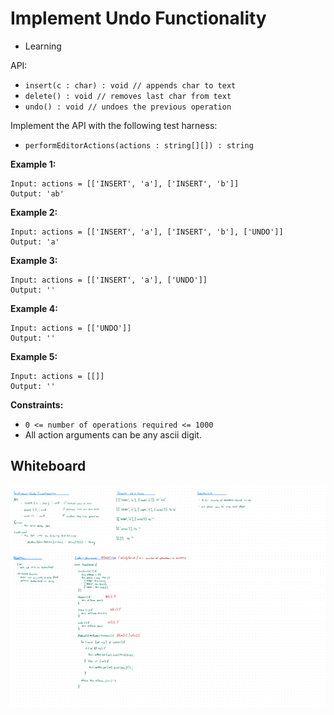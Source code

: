 # Implement Undo Functionality
- Learning

API:
- `insert(c : char) : void // appends char to text`
- `delete() : void // removes last char from text`
- `undo() : void // undoes the previous operation`

Implement the API with the following test harness:
- `performEditorActions(actions : string[][]) : string`

**Example 1:**
```
Input: actions = [['INSERT', 'a'], ['INSERT', 'b']]
Output: 'ab'
```

**Example 2:**
```
Input: actions = [['INSERT', 'a'], ['INSERT', 'b'], ['UNDO']]
Output: 'a'
```

**Example 3:**
```
Input: actions = [['INSERT', 'a'], ['UNDO']]
Output: ''
```

**Example 4:**
```
Input: actions = [['UNDO']]
Output: ''
```

**Example 5:**
```
Input: actions = [[]]
Output: ''
```

**Constraints:**
- `0 <= number of operations required <= 1000`
- All action arguments can be any ascii digit.

## Whiteboard
![Whiteboard Image][whiteboard-image]

<!-- Refs -->
[whiteboard-image]: whiteboard.jpg
